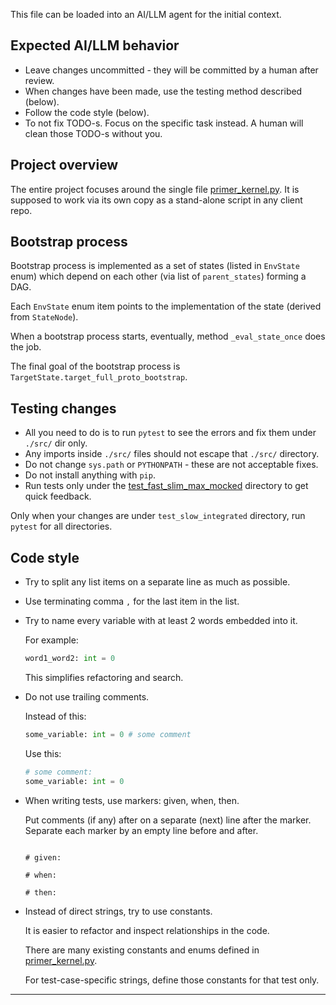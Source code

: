 
This file can be loaded into an AI/LLM agent for the initial context.

## Expected AI/LLM behavior

*   Leave changes uncommitted - they will be committed by a human after review.
*   When changes have been made, use the testing method described (below).
*   Follow the code style (below).
*   To not fix TODO-s. Focus on the specific task instead. A human will clean those TODO-s without you.

## Project overview

The entire project focuses around the single file [primer_kernel.py][primer_kernel.py].
It is supposed to work via its own copy as a stand-alone script in any client repo.

## Bootstrap process

Bootstrap process is implemented as a set of states (listed in `EnvState` enum)
which depend on each other (via list of `parent_states`) forming a DAG.

Each `EnvState` enum item points to the implementation of the state (derived from `StateNode`).

When a bootstrap process starts, eventually, method `_eval_state_once` does the job.

The final goal of the bootstrap process is `TargetState.target_full_proto_bootstrap`.

## Testing changes

*   All you need to do is to run `pytest` to see the errors and fix them under `./src/` dir only.
*   Any imports inside `./src/` files should not escape that `./src/` directory.
*   Do not change `sys.path` or `PYTHONPATH` - these are not acceptable fixes.
*   Do not install anything with `pip`.
*   Run tests only under the [test_fast_slim_max_mocked][test_fast_slim_max_mocked] directory to get quick feedback.

Only when your changes are under `test_slow_integrated` directory,
run `pytest` for all directories.

## Code style

*   Try to split any list items on a separate line as much as possible.

*   Use terminating comma `,` for the last item in the list.

*   Try to name every variable with at least 2 words embedded into it.

    For example:

    ```python
    word1_word2: int = 0
    ```

    This simplifies refactoring and search.

*   Do not use trailing comments.

    Instead of this:

    ```python
    some_variable: int = 0 # some comment
    ```

    Use this:

    ```python
    # some comment:
    some_variable: int = 0
    ```

*   When writing tests, use markers: given, when, then.

    Put comments (if any) after on a separate (next) line after the marker.
    Separate each marker by an empty line before and after.

    ```

    # given:

    # when:

    # then:

    ```

*   Instead of direct strings, try to use constants.

    It is easier to refactor and inspect relationships in the code.

    There are many existing constants and enums defined in [primer_kernel.py][primer_kernel.py].

    For test-case-specific strings, define those constants for that test only.

---

[primer_kernel.py]: ../../src/protoprimer/main/protoprimer/primer_kernel.py
[proto_kernel.py]: ../../cmd/proto_code/proto_kernel.py

[local_repo]: ../../src/local_repo
[local_test]: ../../src/local_test
[protoprimer]: ../../src/protoprimer
[neoprimer]: ../../src/neoprimer

[src]: ../../src
[cmd]: ../../cmd

[test_fast_slim_max_mocked]: ../../src/protoprimer/test/test_protoprimer/test_fast_slim_max_mocked
[test_slow_integrated]: ../../src/protoprimer/test/test_protoprimer/test_slow_integrated
